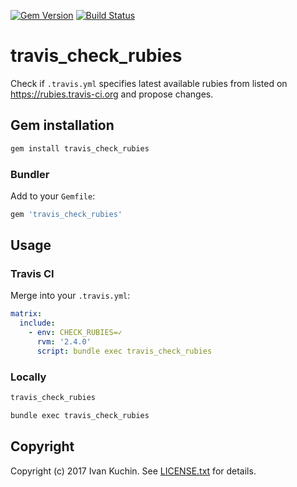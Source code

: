 [![Gem Version](https://img.shields.io/gem/v/travis_check_rubies.svg?style=flat)](https://rubygems.org/gems/travis_check_rubies)
[![Build Status](https://img.shields.io/travis/toy/travis_check_rubies/master.svg?style=flat)](https://travis-ci.org/toy/travis_check_rubies)

# travis\_check\_rubies

Check if `.travis.yml` specifies latest available rubies from listed on https://rubies.travis-ci.org and propose changes.

## Gem installation

```sh
gem install travis_check_rubies
```

### Bundler

Add to your `Gemfile`:

```ruby
gem 'travis_check_rubies'
```

## Usage

### Travis CI

Merge into your `.travis.yml`:

```yaml
matrix:
  include:
    - env: CHECK_RUBIES=✓
      rvm: '2.4.0'
      script: bundle exec travis_check_rubies
```

### Locally

```sh
travis_check_rubies

bundle exec travis_check_rubies
```

## Copyright

Copyright (c) 2017 Ivan Kuchin. See [LICENSE.txt](LICENSE.txt) for details.
